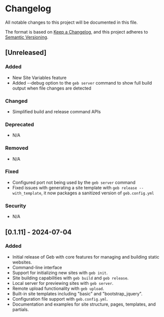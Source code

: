 # Changelog

All notable changes to this project will be documented in this file.

The format is based on [Keep a Changelog](https://keepachangelog.com/en/1.0.0/), and this project adheres to [Semantic Versioning](https://semver.org/spec/v2.0.0.html).

## [Unreleased]

### Added
- New Site Variables feature
- Added --debug option to the `geb server` command to show full build output when file changes are detected

### Changed
- Simplified build and release command APIs

### Deprecated
- N/A

### Removed
- N/A

### Fixed
- Configured port not being used by the `geb server` command
- Fixed issues with generating a site template with `geb release --with_template`, it now packages a sanitized version of `geb.config.yml`

### Security
- N/A

## [0.1.11] - 2024-07-04
### Added
- Initial release of Geb with core features for managing and building static websites.
- Command-line interface
- Support for initializing new sites with `geb init`.
- Site building capabilities with `geb build` and `geb release`.
- Local server for previewing sites with `geb server`.
- Remote upload functionality with `geb upload`.
- Built-in site templates including "basic" and "bootstrap_jquery".
- Configuration file support with `geb.config.yml`.
- Documentation and examples for site structure, pages, templates, and partials.